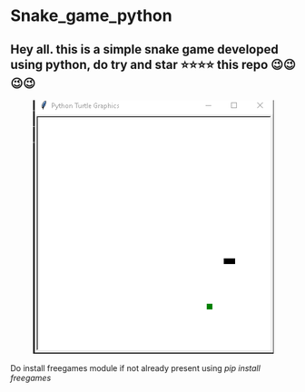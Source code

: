 # Snake_game_python


## Hey all. this is a simple snake game developed using python, do try and star  ⭐⭐⭐⭐ this repo 😉😉😉😉
<center><img src="sn.png"/></center>


Do install freegames module if not already present
using 
<i>pip install freegames</i>




